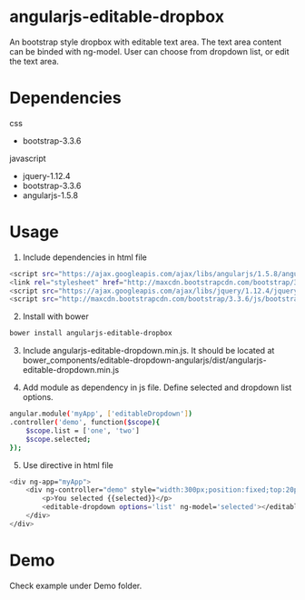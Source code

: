 # angularjs-editable-dropbox
An bootstrap style dropbox with editable text area. 
The text area content can be binded with ng-model. 
User can choose from dropdown list, or edit the text area.

# Dependencies
css
- bootstrap-3.3.6

javascript
- jquery-1.12.4
- bootstrap-3.3.6
- angularjs-1.5.8

# Usage
1. Include dependencies in html file
```sh
<script src="https://ajax.googleapis.com/ajax/libs/angularjs/1.5.8/angular.min.js"></script>
<link rel="stylesheet" href="http://maxcdn.bootstrapcdn.com/bootstrap/3.3.6/css/bootstrap.min.css">
<script src="https://ajax.googleapis.com/ajax/libs/jquery/1.12.4/jquery.min.js"></script>
<script src="http://maxcdn.bootstrapcdn.com/bootstrap/3.3.6/js/bootstrap.min.js"></script>
```

2. Install with bower 
```sh
bower install angularjs-editable-dropbox
```

3. Include angularjs-editable-dropdown.min.js. 
It should be located at bower_components/editable-dropdown-angularjs/dist/angularjs-editable-dropdown.min.js

4. Add module as dependency in js file. 
Define selected and dropdown list options.
```sh
angular.module('myApp', ['editableDropdown'])
.controller('demo', function($scope){
	$scope.list = ['one', 'two']
	$scope.selected;
});
```

5. Use directive in html file
```sh
<div ng-app="myApp">
	<div ng-controller="demo" style="width:300px;position:fixed;top:20px;left:20px">	
		<p>You selected {{selected}}</p>
 		<editable-dropdown options='list' ng-model='selected'></editable-dropdown>
 	</div>
</div>
```


# Demo 
Check example under Demo folder.
